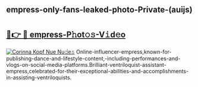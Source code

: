 ## empress-only-fans​-leaked-photo​-Private-(auijs)


# <h2><a href="https://mediaupload.pro?title=empress&ref=git">🔗👉 🔴 empress-P𝚑ot𝚘𝚜-V𝚒d𝚎o</a></h2>

[![Corinna Kopf Nue Nu𝚍e𝚜](https://i.imgur.com/0qMVB7G.gif)](https://mediaupload.pro?title=empress&ref=git)
Online-influencer-empress,known-for-publishing-dance-and-lifestyle-content,-including-performances-and-vlogs-on-social-media-platforms.Brilliant-ventriloquist-assistant-empress,celebrated-for-their-exceptional-abilities-and-accomplishments-in-assisting-ventriloquists.  
